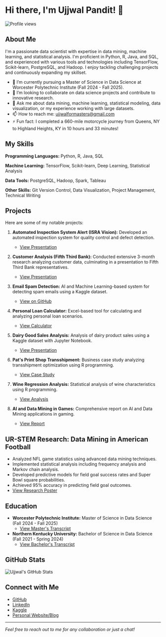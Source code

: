 # Hi there, I'm Ujjwal Pandit! 👋

![Profile views](https://komarev.com/ghpvc/?username=Ujjwal-Pandit&color=blue)

## About Me

I'm a passionate data scientist with expertise in data mining, machine learning, and statistical analysis. I'm proficient in Python, R, Java, and SQL, and experienced with various tools and technologies including TensorFlow, Scikit-learn, PostgreSQL, and Hadoop. I enjoy tackling challenging projects and continuously expanding my skillset.

- 🌱 I’m currently pursuing a Master of Science in Data Science at Worcester Polytechnic Institute (Fall 2024 - Fall 2025).
- 👯 I’m looking to collaborate on data science projects and contribute to innovative research.
- 💬 Ask me about data mining, machine learning, statistical modeling, data visualization, or my experience working with large datasets.
- 📫 How to reach me: ujjwalformasters@gmail.com
- ⚡ Fun fact: I completed a 660-mile motorcycle journey from Queens, NY to Highland Heights, KY in 10 hours and 33 minutes!

## My Skills

**Programming Languages:** Python, R, Java, SQL

**Machine Learning:** TensorFlow, Scikit-learn, Deep Learning, Statistical Analysis

**Data Tools:** PostgreSQL, Hadoop, Spark, Tableau

**Other Skills:** Git Version Control, Data Visualization, Project Management, Technical Writing

## Projects

Here are some of my notable projects:

1. **Automated Inspection System Alert (ISRA Vision):** Developed an automated inspection system for quality control and defect detection.
   - [View Presentation](https://drive.google.com/file/d/1LxcC8oHmZc-vRmovS7VlrcYGHk8ZE2ZL/view?usp=drive_link)

2. **Customer Analysis (Fifth Third Bank):** Conducted extensive 3-month research analyzing customer data, culminating in a presentation to Fifth Third Bank representatives.
   - [View Presentation](https://drive.google.com/file/d/1avK6Ae3WWq3Kukt3l90wrp_wJT8ZIAE6/view?usp=drive_link)

3. **Email Spam Detection:** AI and Machine Learning-based system for detecting spam emails using a Kaggle dataset.
   - [View on GitHub](https://github.com/Ujjwal-Pandit/SpamMD)

4. **Personal Loan Calculator:** Excel-based tool for calculating and analyzing personal loan scenarios.
   - [View Calculator](https://docs.google.com/spreadsheets/d/1gSSdBeTguCzhjNBxc-bFJL_t9znTb0Sz/edit?usp=drive_link)

5. **Dairy Good Sales Analysis:** Analysis of dairy product sales using a Kaggle dataset with Jupyter Notebook.
   - [View Presentation](https://drive.google.com/file/d/1akmPutkg3cOyxMGuEZ31NS7fiCleWuoO/view?usp=drive_link)

6. **Pat's Print Shop Transshipment:** Business case study analyzing transshipment optimization using R programming.
   - [View Case Study](https://drive.google.com/file/d/1HF9s54TuEQcbyG7IrvQQh-XCUsRqGNI7/view?usp=drive_link)

7. **Wine Regression Analysis:** Statistical analysis of wine characteristics using R programming.
   - [View Analysis](https://drive.google.com/file/d/1cbYwIFUb1s7IzuDMVmQNzCbeK-AOGLgb/view?usp=drive_link)

8. **AI and Data Mining in Games:** Comprehensive report on AI and Data Mining applications in gaming.
   - [View Report](https://drive.google.com/file/d/1XNPRK04__S1EXMTLFRrMEnPZKCwKfeXI/view?usp=drive_link)

## UR-STEM Research: Data Mining in American Football

* Analyzed NFL game statistics using advanced data mining techniques.
* Implemented statistical analysis including frequency analysis and Markov chain analysis.
* Developed predictive models for field goal success rates and Super Bowl square probabilities.
* Achieved 95% accuracy in predicting field goal outcomes.
* [View Research Poster](https://drive.google.com/file/d/1XZVdf0NtKUGZHrWmP-uwmx2USWozlLhj/view?usp=sharing)

## Education

* **Worcester Polytechnic Institute:** Master of Science in Data Science (Fall 2024 - Fall 2025)
   - [View Master's Transcript](https://drive.google.com/file/d/17Iiii0YyCB7LfoCCLl-PYf32q4-902rI/view?usp=sharing)
* **Northern Kentucky University:** Bachelor of Science in Data Science (Fall 2021 - Spring 2024)
   - [View Bachelor's Transcript](https://drive.google.com/file/d/1gTADb6izei4q-td-ZevLZ82hsbnrDH67/view?usp=sharing)

## GitHub Stats

![Ujjwal's GitHub Stats](https://github-readme-stats.vercel.app/api?username=Ujjwal-Pandit&show_icons=true&theme=radical)

## Connect with Me

- [GitHub](https://github.com/Ujjwal-Pandit)
- [LinkedIn](https://www.linkedin.com/in/ujjwal-pandit/)
- [Kaggle](https://www.kaggle.com/ujjwalpandit)
- [Personal Website/Blog](https://ujjwal-pandit.github.io/ujjwalpandit/)

---

*Feel free to reach out to me for any collaboration or just a chat!*
